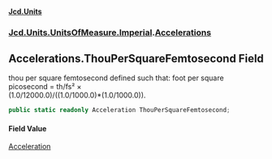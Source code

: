 #### [Jcd.Units](index.md 'index')
### [Jcd.Units.UnitsOfMeasure.Imperial](Jcd.Units.UnitsOfMeasure.Imperial.md 'Jcd.Units.UnitsOfMeasure.Imperial').[Accelerations](Accelerations.md 'Jcd.Units.UnitsOfMeasure.Imperial.Accelerations')

## Accelerations.ThouPerSquareFemtosecond Field

thou per square femtosecond defined such that: foot per square picosecond = th/fs² ×  
(1.0/12000.0)/((1.0/1000.0)*(1.0/1000.0)).

```csharp
public static readonly Acceleration ThouPerSquareFemtosecond;
```

#### Field Value
[Acceleration](Acceleration.md 'Jcd.Units.UnitTypes.Acceleration')